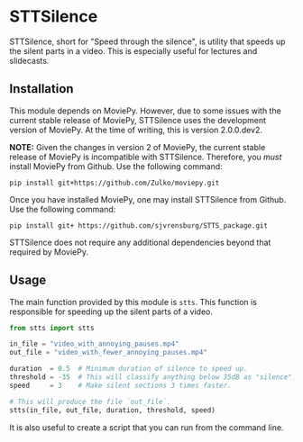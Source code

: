 # STTSilence

STTSilence, short for "Speed through the silence", is utility that speeds up the silent parts in a video. This is especially useful for lectures and slidecasts.

## Installation

This module depends on MoviePy. However, due to some issues with the current stable release of MoviePy, STTSilence uses the development version of MoviePy. At the time of writing, this is version 2.0.0.dev2.

**NOTE:** Given the changes in version 2 of MoviePy, the current stable release of MoviePy is incompatible with STTSilence. Therefore, you _must_ install MoviePy from Github. Use the following command:
```
pip install git+https://github.com/Zulko/moviepy.git
```

Once you have installed MoviePy, one may install STTSilence from Github. Use the following command:
```
pip install git+ https://github.com/sjvrensburg/STTS_package.git
```

STTSilence does not require any additional dependencies beyond that required by MoviePy.

## Usage

The main function provided by this module is `stts`. This function is responsible for speeding up the silent parts of a video.

```python
from stts import stts

in_file = "video_with_annoying_pauses.mp4"
out_file = "video_with_fewer_annoying_pauses.mp4"

duration  = 0.5  # Minimum duration of silence to speed up.
threshold = -35  # This will classify anything below 35dB as "silence".
speed     = 3    # Make silent sections 3 times faster.

# This will produce the file `out_file`.
stts(in_file, out_file, duration, threshold, speed)
```

It is also useful to create a script that you can run from the command line.
